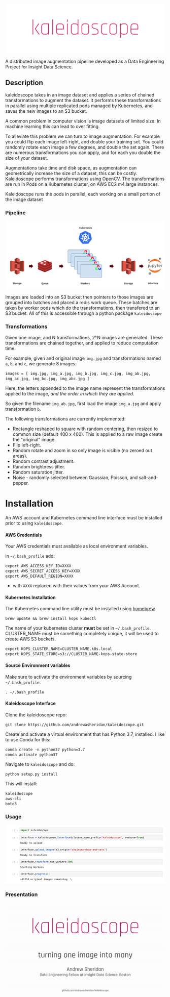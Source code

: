 ![kaleidoscope](imgs/logo.png)

A distributed image augmentation pipeline developed as a Data Engineering Project for Insight Data Science.

## Description
kaleidoscope  takes in an image dataset and applies a series of chained transformations to augment the dataset. 
It performs these transformations in parallel using multiple replicated pods managed by Kubernetes, and saves the new images to an S3 bucket.

A common problem in computer vision is image datasets of limited size.
In machine learning this can lead to over fitting.

To alleviate this problem we can turn to image augmentation.
For example you could flip each image left-right, and double your training set.
You could randomly rotate each image a few degrees, and double the set again.
There are numerous transformations you can apply, and for each you double the size of your dataset. 

Augmentations take time and disk space, as augmentation can geometrically increase the size of a dataset, this can be costly.
Kaleidoscope performs transformations using OpenCV.
The transformations are run in Pods on a Kubernetes cluster, on AWS EC2 m4.large instances.

Kaleidoscope runs the pods in parallel, each working on a small portion of the image dataset

### Pipeline
![pipeline](imgs/pipeline.png)

Images are loaded into an S3 bucket then pointers to those images are grouped into batches and placed a redis work queue.
These batches are taken by worker pods which do the transformations, then transfered to an S3 bucket. All of this is accessible through a python package `kaleidoscope`


### Transformations
Given one image, and N transformations, 2^N images are generated. These transformations are chained together, and applied to reduce computation time.

For example, given and original image `img.jpg` and transformations named `a`, `b`, and `c`, we generate 8 images:

```
images = [ img.jpg, img_a.jpg, img_b.jpg, img_c.jpg, img_ab.jpg, img_ac.jpg, img_bc.jpg, img_abc.jpg ]                    
```
Here, the letters appended to the image name represent the transformations applied to the image, *and the order in which they are applied*. 

So given the filename `img_ab.jpg`, first load the image `img_a.jpg` and apply transformation `b`.

The following transformations are currently implemented:

- Rectangle reshaped to square with random centering, then resized to common size (default 400 x 400). This is applied to a raw image create the "original" image.
- Flip left-right.
- Random rotate and zoom in so only image is visible (no zeroed out areas).
- Random contrast adjustment.
- Random brightness jitter.
- Random saturation jitter.
- Noise - randomly selected between Gaussian, Poisson, and salt-and-pepper.


# Installation

An AWS account and Kubernetes command line interface must be installed prior to using `kaleidoscope`. 

#### AWS Credentials

Your AWS credentials must available as local environment variables.

in `~/.bash_profile` add:
```
export AWS_ACCESS_KEY_ID=XXXX
export AWS_SECRET_ACCESS_KEY=XXXX
export AWS_DEFAULT_REGION=XXXX
``` 
 - with `XXXX` replaced with their values from your AWS Account.


#### Kubernetes Installation
The Kubernetes command line utility must be installed using [homebrew](https://brew.sh)
```
brew update && brew install kops kubectl
```

The name of your kubernetes cluster **must** be set in `~/.bash_profile`.
CLUSTER_NAME must be something completely unique, it will be used to create AWS S3 buckets.
```
export KOPS_CLUSTER_NAME=CLUSTER_NAME.k8s.local
export KOPS_STATE_STORE=s3://CLUSTER_NAME-kops-state-store
```

#### Source Environment variables
Make sure to activate the environment variables by sourcing `~/.bash_profile`:
```
. ~/.bash_profile
```

#### Kaleidoscope Interface

Clone the kaleidoscope  repo:
```
git clone https://github.com/andrewasheridan/kaleidoscope.git
```
Create and activate a virtual environment that has Python 3.7, installed.
I like to use Conda for this:
```
conda create -n python37 python=3.7
conda activate python37
```

Navigate to `kaleidoscope` and do:
```
python setup.py install
```
This will install:
```
kaleidoscope
aws-cli
boto3
```


### Usage

![interface](imgs/interface.png)


### Presentation
![](imgs/output.gif)
